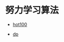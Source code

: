# 努力学习算法

<!-- * [leetcode之旅](算法学习/Leetode刷题.md) -->

* [hot100](算法学习/lchot100.md)

* [dp](算法学习/动态规划.md)
